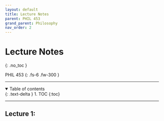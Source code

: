 ```yaml
---
layout: default
title: Lecture Notes
parent: PHIL 453
grand_parent: Philosophy
nav_order: 2
---
```


# Lecture Notes
{: .no_toc }

PHIL 453
{: .fs-6 .fw-300 }

---

<details open markdown="block">
  <summary>
    Table of contents
  </summary>
  {: .text-delta }
1. TOC
{:toc}
</details>

---

## Lecture 1: 


